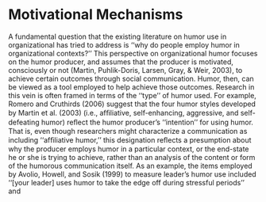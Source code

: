 # Motivational Mechanisms

A fundamental question that the existing literature on humor use in organizational has tried to address is ‘‘why do people employ humor in organizational contexts?’’ This perspective on organizational humor focuses on the humor producer, and assumes that the producer is motivated, consciously or not (Martin, Puhlik-Doris, Larsen, Gray, & Weir, 2003), to achieve certain outcomes through social communication. Humor, then, can be viewed as a tool employed to help achieve those outcomes. Research in this vein is often framed in terms of the ‘‘type’’ of humor used. For example, Romero and Cruthirds (2006) suggest that the four humor styles developed by Martin et al. (2003) (i.e., afﬁliative, self-enhancing, aggressive, and self- defeating humor) reﬂect the humor producer’s ‘‘intention’’ for using humor. That is, even though researchers might characterize a communication as including ‘‘afﬁliative humor,’’ this designation reﬂects a presumption about why the producer employs humor in a particular context, or the end-state he or she is trying to achieve, rather than an analysis of the content or form of the humorous communication itself. As an example, the items employed by Avolio, Howell, and Sosik (1999) to measure leader’s humor use included ‘‘[your leader] uses humor to take the edge off during stressful periods’’ and